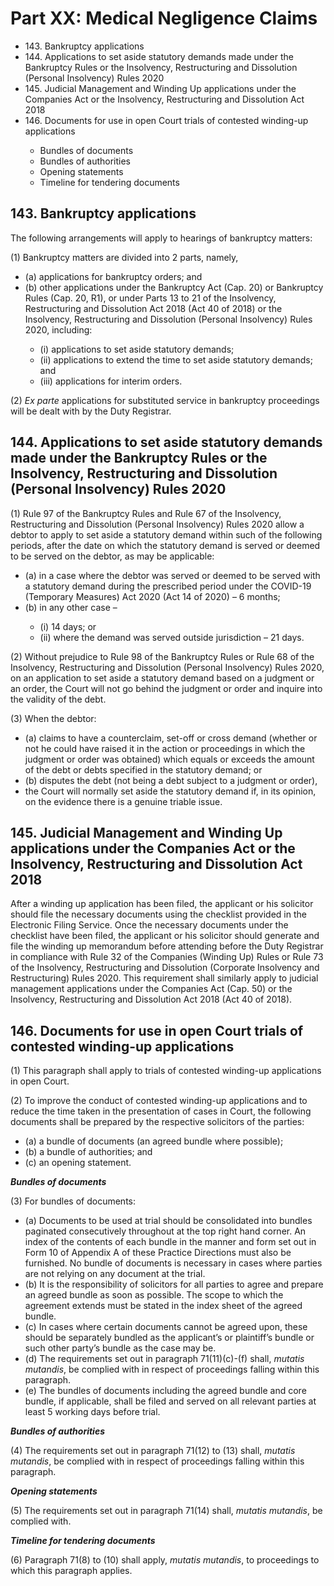 # Part XX: Medical Negligence Claims 

<ul type="*">
	<li>143. Bankruptcy applications</li>
	<li>144. Applications to set aside statutory demands made under the Bankruptcy Rules or the Insolvency, Restructuring and Dissolution (Personal Insolvency) Rules 2020</li>
	<li>145. Judicial Management and Winding Up applications under the Companies Act or the Insolvency, Restructuring and Dissolution Act 2018 </li>
	<li>146. Documents for use in open Court trials of contested winding-up applications</li>
	<ul>
		<li>Bundles of documents</li>
		<li>Bundles of authorities</li>
		<li>Opening statements</li>
		<li>Timeline for tendering documents</li>
	</ul>
</ul>


## 143. Bankruptcy applications

The following arrangements will apply to hearings of bankruptcy matters:

(1) Bankruptcy matters are divided into 2 parts, namely,

<ul type="*">
	<li>(a) applications for bankruptcy orders; and</li>
	<li>(b) other applications under the Bankruptcy Act (Cap. 20) or Bankruptcy Rules (Cap. 20, R1), or under Parts 13 to 21 of the Insolvency, Restructuring and Dissolution Act 2018 (Act 40 of 2018) or the Insolvency, Restructuring and Dissolution (Personal Insolvency) Rules 2020, including:</li>
	<ul type="*">
		<li>(i) applications to set aside statutory demands;</li>
		<li>(ii) applications to extend the time to set aside statutory demands; and</li>
		<li>(iii) applications for interim orders.</li>
	</ul>
</ul>



(2) *Ex parte* applications for substituted service in bankruptcy proceedings will be dealt with by the Duty Registrar.

## 144. Applications to set aside statutory demands made under the Bankruptcy Rules or the Insolvency, Restructuring and Dissolution (Personal Insolvency) Rules 2020

(1) Rule 97 of the Bankruptcy Rules and Rule 67 of the Insolvency, Restructuring and Dissolution (Personal Insolvency) Rules 2020 allow a debtor to apply to set aside a statutory demand within such of the following periods, after the date on which the statutory demand is served or deemed to be served on the debtor, as may be applicable:

<ul type="*">
	<li>(a) in a case where the debtor was served or deemed to be served with a statutory demand during the prescribed period under the COVID-19 (Temporary Measures) Act 2020 (Act 14 of 2020) – 6 months; </li>
	<li>(b) in any other case –  </li>
	<ul type="*">
		<li>(i) 14 days; or</li>
		<li>(ii) where the demand was served outside jurisdiction – 21 days. </li>
	</ul>
</ul>

(2) Without prejudice to Rule 98 of the Bankruptcy Rules or Rule 68 of the Insolvency, Restructuring and Dissolution (Personal Insolvency) Rules 2020, on an application to set aside a statutory demand based on a judgment or an order, the Court will not go behind the judgment or order and inquire into the validity of the debt.

(3) When the debtor:

<ul type="*">
	<li>(a) claims to have a counterclaim, set-off or cross demand (whether or not he could have raised it in the action or proceedings in which the judgment or order was obtained) which equals or exceeds the amount of the debt or debts specified in the statutory demand; or</li>
	<li>(b) disputes the debt (not being a debt subject to a judgment or order),</li>
	<li>the Court will normally set aside the statutory demand if, in its opinion, on the evidence there is a genuine triable issue.</li>
</ul>

## 145. Judicial Management and Winding Up applications under the Companies Act or the Insolvency, Restructuring and Dissolution Act 2018 

After a winding up application has been filed, the applicant or his solicitor should file the necessary documents using the checklist provided in the Electronic Filing Service. Once the necessary documents under the checklist have been filed, the applicant or his solicitor should generate and file the winding up memorandum before attending before the Duty Registrar in compliance with Rule 32 of the Companies (Winding Up) Rules or Rule 73 of the Insolvency, Restructuring and Dissolution (Corporate Insolvency and Restructuring) Rules 2020. This requirement shall similarly apply to judicial management applications under the Companies Act (Cap. 50) or the Insolvency, Restructuring and Dissolution Act 2018 (Act 40 of 2018).

## 146. Documents for use in open Court trials of contested winding-up applications

(1) This paragraph shall apply to trials of contested winding-up applications in open Court.

(2) To improve the conduct of contested winding-up applications and to reduce the time taken in the presentation of cases in Court, the following documents shall be prepared by the respective solicitors of the parties:

<ul type="*">
	<li>(a) a bundle of documents (an agreed bundle where possible);</li>
	<li>(b) a bundle of authorities; and</li>
	<li>(c) an opening statement.</li>
</ul>

***Bundles of documents***

(3) For bundles of documents:

<ul type="*">
	<li>(a) Documents to be used at trial should be consolidated into bundles paginated consecutively throughout at the top right hand corner. An index of the contents of each bundle in the manner and form set out in Form 10 of Appendix A of these Practice Directions must also be furnished. No bundle of documents is necessary in cases where parties are not relying on any document at the trial.</li>
	<li>(b) It is the responsibility of solicitors for all parties to agree and prepare an agreed bundle as soon as possible. The scope to which the agreement extends must be stated in the index sheet of the agreed bundle.</li>
	<li>(c) In cases where certain documents cannot be agreed upon, these should be separately bundled as the applicant’s or plaintiff’s bundle or such other party’s bundle as the case may be.</li>
	<li>(d) The requirements set out in paragraph 71(11)(c)-(f) shall, <i>mutatis mutandis</i>, be complied with in respect of proceedings falling within this paragraph.</li>
	<li>(e) The bundles of documents including the agreed bundle and core bundle, if applicable, shall be filed and served on all relevant parties at least 5 working days before trial.</li>
</ul>


***Bundles of authorities***

(4) The requirements set out in paragraph 71(12) to (13) shall, *mutatis mutandis*, be complied with in respect of proceedings falling within this paragraph.

***Opening statements***

(5) The requirements set out in paragraph 71(14) shall, *mutatis mutandis*, be complied with.

***Timeline for tendering documents***

(6) Paragraph 71(8) to (10) shall apply, *mutatis mutandis*, to proceedings to which this paragraph applies.
